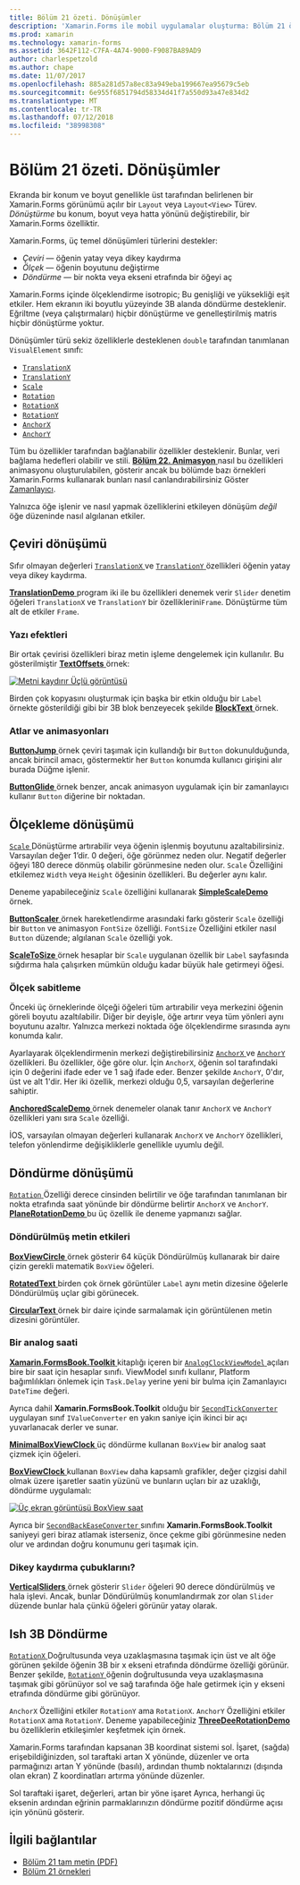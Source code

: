 ```yaml
---
title: Bölüm 21 özeti. Dönüşümler
description: 'Xamarin.Forms ile mobil uygulamalar oluşturma: Bölüm 21 özeti. Dönüşümler'
ms.prod: xamarin
ms.technology: xamarin-forms
ms.assetid: 3642F112-C7FA-4A74-9000-F9087BA89AD9
author: charlespetzold
ms.author: chape
ms.date: 11/07/2017
ms.openlocfilehash: 885a281d57a8ec83a949eba199667ea95679c5eb
ms.sourcegitcommit: 6e955f6851794d58334d41f7a550d93a47e834d2
ms.translationtype: MT
ms.contentlocale: tr-TR
ms.lasthandoff: 07/12/2018
ms.locfileid: "38998308"
---
```

# <a name="summary-of-chapter-21-transforms"></a>Bölüm 21 özeti. Dönüşümler

Ekranda bir konum ve boyut genellikle üst tarafından belirlenen bir Xamarin.Forms görünümü açılır bir `Layout` veya `Layout<View>` Türev. *Dönüştürme* bu konum, boyut veya hatta yönünü değiştirebilir, bir Xamarin.Forms özelliktir.

Xamarin.Forms, üç temel dönüşümleri türlerini destekler:

- *Çeviri* &mdash; öğenin yatay veya dikey kaydırma
- *Ölçek* &mdash; öğenin boyutunu değiştirme
- *Döndürme* &mdash; bir nokta veya ekseni etrafında bir öğeyi aç

Xamarin.Forms içinde ölçeklendirme isotropic; Bu genişliği ve yüksekliği eşit etkiler. Hem ekranın iki boyutlu yüzeyinde 3B alanda döndürme desteklenir. Eğriltme (veya çalıştırmaları) hiçbir dönüştürme ve genelleştirilmiş matris hiçbir dönüştürme yoktur.

Dönüşümler türü sekiz özelliklerle desteklenen `double` tarafından tanımlanan `VisualElement` sınıfı:

- [`TranslationX`](xref:Xamarin.Forms.VisualElement.TranslationX)
- [`TranslationY`](xref:Xamarin.Forms.VisualElement.TranslationY)
- [`Scale`](xref:Xamarin.Forms.VisualElement.Scale)
- [`Rotation`](xref:Xamarin.Forms.VisualElement.Rotation)
- [`RotationX`](xref:Xamarin.Forms.VisualElement.RotationX)
- [`RotationY`](xref:Xamarin.Forms.VisualElement.RotationY)
- [`AnchorX`](xref:Xamarin.Forms.VisualElement.AnchorX)
- [`AnchorY`](xref:Xamarin.Forms.VisualElement.AnchorY)

Tüm bu özellikler tarafından bağlanabilir özellikler desteklenir. Bunlar, veri bağlama hedefleri olabilir ve stili. [**Bölüm 22. Animasyon** ](~/xamarin-forms/creating-mobile-apps-xamarin-forms/summaries/chapter22.md) nasıl bu özellikleri animasyonu oluşturulabilen, gösterir ancak bu bölümde bazı örnekleri Xamarin.Forms kullanarak bunları nasıl canlandırabilirsiniz Göster [Zamanlayıcı](~/xamarin-forms/platform/device.md#Device_StartTimer).

Yalnızca öğe işlenir ve nasıl yapmak özelliklerini etkileyen dönüşüm *değil* öğe düzeninde nasıl algılanan etkiler.

## <a name="the-translation-transform"></a>Çeviri dönüşümü

Sıfır olmayan değerleri [ `TranslationX` ](xref:Xamarin.Forms.VisualElement.TranslationX) ve [ `TranslationY` ](xref:Xamarin.Forms.VisualElement.TranslationY) özellikleri öğenin yatay veya dikey kaydırma.

[ **TranslationDemo** ](https://github.com/xamarin/xamarin-forms-book-samples/tree/master/Chapter21/TranslationDemo) program iki ile bu özellikleri denemek verir `Slider` denetim öğeleri `TranslationX` ve `TranslationY` bir özelliklerini`Frame`. Dönüştürme tüm alt de etkiler `Frame`.

### <a name="text-effects"></a>Yazı efektleri

Bir ortak çevirisi özellikleri biraz metin işleme dengelemek için kullanılır. Bu gösterilmiştir [ **TextOffsets** ](https://github.com/xamarin/xamarin-forms-book-samples/tree/master/Chapter21/TextOffsets) örnek:

[![Metni kaydırır Üçlü görüntüsü](images/ch21fg03-small.png "metni kaydırır")](images/ch21fg03-large.png#lightbox "metni kaydırır")

Birden çok kopyasını oluşturmak için başka bir etkin olduğu bir `Label` örnekte gösterildiği gibi bir 3B blok benzeyecek şekilde [ **BlockText** ](https://github.com/xamarin/xamarin-forms-book-samples/tree/master/Chapter21/BlockText) örnek.

### <a name="jumps-and-animations"></a>Atlar ve animasyonları

[ **ButtonJump** ](https://github.com/xamarin/xamarin-forms-book-samples/tree/master/Chapter21/ButtonJump) örnek çeviri taşımak için kullandığı bir `Button` dokunulduğunda, ancak birincil amacı, göstermektir her `Button` konumda kullanıcı girişini alır burada Düğme işlenir.

[ **ButtonGlide** ](https://github.com/xamarin/xamarin-forms-book-samples/tree/master/Chapter21/ButtonGlide) örnek benzer, ancak animasyon uygulamak için bir zamanlayıcı kullanır `Button` diğerine bir noktadan.

## <a name="the-scale-transform"></a>Ölçekleme dönüşümü

[ `Scale` ](xref:Xamarin.Forms.VisualElement.Scale) Dönüştürme artırabilir veya öğenin işlenmiş boyutunu azaltabilirsiniz. Varsayılan değer 1’dir. 0 değeri, öğe görünmez neden olur. Negatif değerler öğeyi 180 derece dönmüş olabilir görünmesine neden olur. `Scale` Özelliğini etkilemez `Width` veya `Height` öğesinin özellikleri. Bu değerler aynı kalır.

Deneme yapabileceğiniz `Scale` özelliğini kullanarak [ **SimpleScaleDemo** ](https://github.com/xamarin/xamarin-forms-book-samples/tree/master/Chapter21/SimpleScaleDemo) örnek.

[ **ButtonScaler** ](https://github.com/xamarin/xamarin-forms-book-samples/tree/master/Chapter21/ButtonScaler) örnek hareketlendirme arasındaki farkı gösterir `Scale` özelliği bir `Button` ve animasyon `FontSize` özelliği. `FontSize` Özelliğini etkiler nasıl `Button` düzende; algılanan `Scale` özelliği yok.

[ **ScaleToSize** ](https://github.com/xamarin/xamarin-forms-book-samples/tree/master/Chapter21/ScaleToSize) örnek hesaplar bir `Scale` uygulanan özellik bir `Label` sayfasında sığdırma hala çalışırken mümkün olduğu kadar büyük hale getirmeyi öğesi.

### <a name="anchoring-the-scale"></a>Ölçek sabitleme

Önceki üç örneklerinde ölçeği öğeleri tüm artırabilir veya merkezini öğenin göreli boyutu azaltılabilir. Diğer bir deyişle, öğe artırır veya tüm yönleri aynı boyutunu azaltır. Yalnızca merkezi noktada öğe ölçeklendirme sırasında aynı konumda kalır.

Ayarlayarak ölçeklendirmenin merkezi değiştirebilirsiniz [ `AnchorX` ](xref:Xamarin.Forms.VisualElement.AnchorX) ve [ `AnchorY` ](xref:Xamarin.Forms.VisualElement.AnchorY) özellikleri. Bu özellikler, öğe göre olur. İçin `AnchorX`, öğenin sol tarafındaki için 0 değerini ifade eder ve 1 sağ ifade eder. Benzer şekilde `AnchorY`, 0'dır, üst ve alt 1'dir. Her iki özellik, merkezi olduğu 0,5, varsayılan değerlerine sahiptir.

[ **AnchoredScaleDemo** ](https://github.com/xamarin/xamarin-forms-book-samples/tree/master/Chapter21/AnchoredScaleDemo) örnek denemeler olanak tanır `AnchorX` ve `AnchorY` özellikleri yanı sıra `Scale` özelliği.

İOS, varsayılan olmayan değerleri kullanarak `AnchorX` ve `AnchorY` özellikleri, telefon yönlendirme değişikliklerle genellikle uyumlu değil.

## <a name="the-rotation-transform"></a>Döndürme dönüşümü

[ `Rotation` ](xref:Xamarin.Forms.VisualElement.Rotation) Özelliği derece cinsinden belirtilir ve öğe tarafından tanımlanan bir nokta etrafında saat yönünde bir döndürme belirtir `AnchorX` ve `AnchorY`. [ **PlaneRotationDemo** ](https://github.com/xamarin/xamarin-forms-book-samples/tree/master/Chapter21/PlaneRotationDemo) bu üç özellik ile deneme yapmanızı sağlar.

### <a name="rotated-text-effects"></a>Döndürülmüş metin etkileri

[ **BoxViewCircle** ](https://github.com/xamarin/xamarin-forms-book-samples/tree/master/Chapter21/BoxViewCircle) örnek gösterir 64 küçük Döndürülmüş kullanarak bir daire çizin gerekli matematik `BoxView` öğeleri.

[ **RotatedText** ](https://github.com/xamarin/xamarin-forms-book-samples/tree/master/Chapter21/RotatedText) birden çok örnek görüntüler `Label` aynı metin dizesine öğelerle Döndürülmüş uçlar gibi görünecek.

[ **CircularText** ](https://github.com/xamarin/xamarin-forms-book-samples/tree/master/Chapter21/CircularText) örnek bir daire içinde sarmalamak için görüntülenen metin dizesini görüntüler.

### <a name="an-analog-clock"></a>Bir analog saati

[ **Xamarin.FormsBook.Toolkit** ](https://github.com/xamarin/xamarin-forms-book-samples/tree/master/Libraries/Xamarin.FormsBook.Toolkit) kitaplığı içeren bir [ `AnalogClockViewModel` ](https://github.com/xamarin/xamarin-forms-book-samples/blob/master/Libraries/Xamarin.FormsBook.Toolkit/Xamarin.FormsBook.Toolkit/AnalogClockViewModel.cs) açıları bire bir saat için hesaplar sınıfı. ViewModel sınıfı kullanır, Platform bağımlılıkları önlemek için `Task.Delay` yerine yeni bir bulma için Zamanlayıcı `DateTime` değeri.

Ayrıca dahil **Xamarin.FormsBook.Toolkit** olduğu bir [ `SecondTickConverter` ](https://github.com/xamarin/xamarin-forms-book-samples/blob/master/Libraries/Xamarin.FormsBook.Toolkit/Xamarin.FormsBook.Toolkit/SecondTickConverter.cs) uygulayan sınıf `IValueConverter` en yakın saniye için ikinci bir açı yuvarlanacak derler ve sunar.

[ **MinimalBoxViewClock** ](https://github.com/xamarin/xamarin-forms-book-samples/tree/master/Chapter21/MinimalBoxViewClock) üç döndürme kullanan `BoxView` bir analog saat çizmek için öğeleri.

[ **BoxViewClock** ](https://github.com/xamarin/xamarin-forms-book-samples/tree/master/Chapter21/BoxViewClock) kullanan `BoxView` daha kapsamlı grafikler, değer çizgisi dahil olmak üzere işaretler saatin yüzünü ve bunların uçları bir az uzaklığı, döndürme uygulamalı:

[![Üç ekran görüntüsü BoxView saat](images/ch21fg17-small.png "Analog saati yüz")](images/ch21fg17-large.png#lightbox "Analog saati yüz tanıma")

Ayrıca bir [ `SecondBackEaseConverter` ](https://github.com/xamarin/xamarin-forms-book-samples/blob/master/Libraries/Xamarin.FormsBook.Toolkit/Xamarin.FormsBook.Toolkit/SecondBackEaseConverter.cs) sınıfını **Xamarin.FormsBook.Toolkit** saniyeyi geri biraz atlamak isterseniz, önce çekme gibi görünmesine neden olur ve ardından doğru konumunu geri taşımak için.

### <a name="vertical-sliders"></a>Dikey kaydırma çubuklarını?

[ **VerticalSliders** ](https://github.com/xamarin/xamarin-forms-book-samples/tree/master/Chapter21/VerticalSliders) örnek gösterir `Slider` öğeleri 90 derece döndürülmüş ve hala işlevi. Ancak, bunlar Döndürülmüş konumlandırmak zor olan `Slider` düzende bunlar hala çünkü öğeleri görünür yatay olarak.

## <a name="3d-ish-rotations"></a>Ish 3B Döndürme

[ `RotationX` ](xref:Xamarin.Forms.VisualElement.RotationX) Doğrultusunda veya uzaklaşmasına taşımak için üst ve alt öğe görünen şekilde öğenin 3B bir x ekseni etrafında döndürme özelliği görünür. Benzer şekilde, [ `RotationY` ](xref:Xamarin.Forms.VisualElement.RotationY) öğenin doğrultusunda veya uzaklaşmasına taşımak gibi görünüyor sol ve sağ tarafında öğe hale getirmek için y ekseni etrafında döndürme gibi görünüyor.

`AnchorX` Özelliğini etkiler `RotationY` ama `RotationX`. `AnchorY` Özelliğini etkiler `RotationX` ama `RotationY`. Deneme yapabileceğiniz [ **ThreeDeeRotationDemo** ](https://github.com/xamarin/xamarin-forms-book-samples/tree/master/Chapter21/ThreeDeeRotationDemo) bu özelliklerin etkileşimler keşfetmek için örnek.

Xamarin.Forms tarafından kapsanan 3B koordinat sistemi sol. İşaret, (sağda) erişebildiğinizden, sol taraftaki artan X yönünde, düzenler ve orta parmağınızı artan Y yönünde (basılı), ardından thumb noktalarınızı (dışında olan ekran) Z koordinatları artırma yönünde düzenler.

Sol taraftaki işaret, değerleri, artan bir yöne işaret Ayrıca, herhangi üç eksenin ardından eğrinin parmaklarınızın döndürme pozitif döndürme açısı için yönünü gösterir.



## <a name="related-links"></a>İlgili bağlantılar

- [Bölüm 21 tam metin (PDF)](https://download.xamarin.com/developer/xamarin-forms-book/XamarinFormsBook-Ch21-Apr2016.pdf)
- [Bölüm 21 örnekleri](https://github.com/xamarin/xamarin-forms-book-samples/tree/master/Chapter21)
